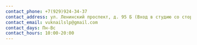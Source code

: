 ```yaml
---
contact_phone: +7(929)924-34-37
contact_address: ул. Ленинский проспект, д. 95 Б (Вход в студию со стороны Ленинского проспекта)
contact_email: vuknailslp@gmail.com
contact_days: Пн-Вс
contact_hours: 10:00-20:00
---
```

